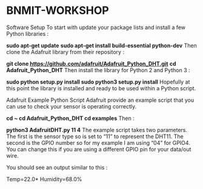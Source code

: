 # BNMIT-WORKSHOP

Software Setup
To start with update your package lists and install a few Python libraries :

**sudo apt-get update**
**sudo apt-get install build-essential python-dev**
Then clone the Adafruit library from their repository :

**git clone https://github.com/adafruit/Adafruit_Python_DHT.git**
**cd Adafruit_Python_DHT**
Then install the library for Python 2 and Python 3 :

**sudo python setup.py install
sudo python3 setup.py install**
Hopefully at this point the library is installed and ready to be used within a Python script.

Adafruit Example Python Script
Adafruit provide an example script that you can use to check your sensor is operating correctly.

**cd ~
cd Adafruit_Python_DHT
cd examples**
Then :

**python3 AdafruitDHT.py 11 4**
The example script takes two parameters. The first is the sensor type so is set to “11” to represent the DHT11. The second is the GPIO number so for my example I am using “04” for GPIO4. You can change this if you are using a different GPIO pin for your data/out wire.

You should see an output similar to this :

Temp=22.0* Humidity=68.0%
